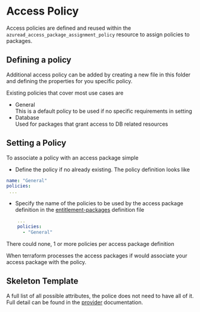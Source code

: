 # Access Policy 
Access policies are defined and reused within the `azuread_access_package_assignment_policy` resource
to assign policies to packages.

## Defining a policy
Additional access policy can be added by creating a new file in this folder and
defining the properties for you specific policy.

Existing policies that cover most use cases are
- General <br>
  This is a default policy to be used if no specific requirements in setting
- Database<br>
  Used for packages that grant access to DB related resources

## Setting a Policy
To associate a policy with an access package simple
- Define the policy if no already existing. The policy definition looks like
  
```yaml
name: "General"
policies:
 ...
```

- Specify the name of the policies to be used by the access package definition in the [entitlement-packages](../entitlement-packages.yml) definition file

```yaml
    ...
    policies: 
      - "General"
```
  There could none, 1 or more policies per access package definition

When terraform processes the access packages if would associate your access package with the policy.

## Skeleton Template
A full list of all possible attributes, the police does not need to have all of it. Full detail
can be found in the [provider](https://registry.terraform.io/providers/hashicorp/azuread/latest/docs/resources/access_package_assignment_policy) documentation.

